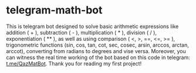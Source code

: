 # telegram-math-bot
This is telegram bot designed to solve basic arithmetic expressions like addition ( + ), subtraction ( - ), multiplication ( * ), division ( / ), exponentiation ( ** ), as well as using comparison ( <, >, ==, <=, >= ), trigonometric functions (sin, cos, tan, cot, sec, cosec, arsin, arccos, arctan, arccot), converting from radians to degrees and vise versa. 
Moreover, you can witness the real time working of the bot based on this code in telegram: [t.me/QazMatBot](https://t.me/QazMatBot).
Thank you for reading my first project!
